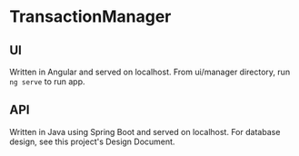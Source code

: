 # TransactionManager

## UI
Written in Angular and served on localhost. From ui/manager directory, run `ng serve` to run app.

## API
Written in Java using Spring Boot and served on localhost. For database design, see this project's Design Document.
